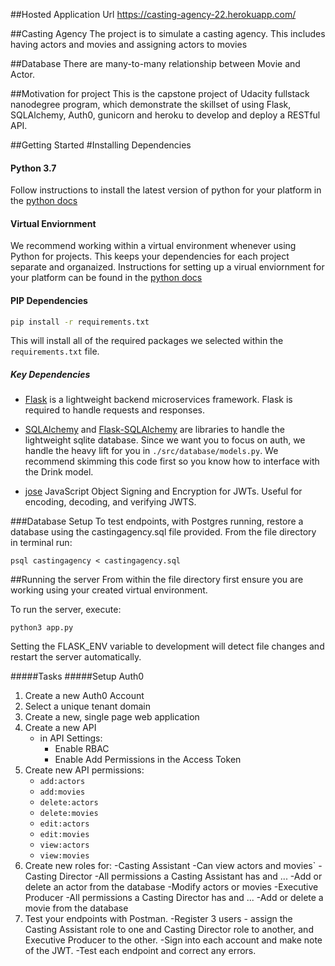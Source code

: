 ##Hosted Application Url
https://casting-agency-22.herokuapp.com/

##Casting Agency
The project is to simulate a casting agency. This includes having actors and movies and assigning actors to movies

##Database
There are many-to-many relationship between Movie and Actor.

##Motivation for project
This is the capstone project of Udacity fullstack nanodegree program, which demonstrate the skillset of using Flask, SQLAlchemy, Auth0, gunicorn 
and heroku to develop and deploy a RESTful API.

##Getting Started
#Installing Dependencies
#### Python 3.7

Follow instructions to install the latest version of python for your platform in the [python docs](https://docs.python.org/3/using/unix.html#getting-and-installing-the-latest-version-of-python)

#### Virtual Enviornment

We recommend working within a virtual environment whenever using Python for projects. This keeps your dependencies for each project separate and organaized. Instructions for setting up a virual enviornment for your platform can be found in the [python docs](https://packaging.python.org/guides/installing-using-pip-and-virtual-environments/)

#### PIP Dependencies

```bash
pip install -r requirements.txt
```

This will install all of the required packages we selected within the `requirements.txt` file.
##### Key Dependencies

- [Flask](http://flask.pocoo.org/)  is a lightweight backend microservices framework. Flask is required to handle requests and responses.

- [SQLAlchemy](https://www.sqlalchemy.org/) and [Flask-SQLAlchemy](https://flask-sqlalchemy.palletsprojects.com/en/2.x/) are libraries to handle the lightweight sqlite database. Since we want you to focus on auth, we handle the heavy lift for you in `./src/database/models.py`. We recommend skimming this code first so you know how to interface with the Drink model.

- [jose](https://python-jose.readthedocs.io/en/latest/) JavaScript Object Signing and Encryption for JWTs. Useful for encoding, decoding, and verifying JWTS.

###Database Setup
To test endpoints, with Postgres running, restore a database using the castingagency.sql file provided. From the file directory in terminal run:
```
psql castingagency < castingagency.sql
```

##Running the server
From within the file directory first ensure you are working using your created virtual environment.

To run the server, execute:
```
python3 app.py
```
Setting the FLASK_ENV variable to development will detect file changes and restart the server automatically.

#####Tasks
#####Setup Auth0
1. Create a new Auth0 Account
2. Select a unique tenant domain
3. Create a new, single page web application
4. Create a new API
    - in API Settings:
        - Enable RBAC
        - Enable Add Permissions in the Access Token
5. Create new API permissions:
    - `add:actors`
    - `add:movies`
    - `delete:actors`
    - `delete:movies`
    - `edit:actors`
    - `edit:movies`
    - `view:actors`
    - `view:movies`
6. Create new roles for:
 -Casting Assistant
   -Can view actors and movies`
 -Casting Director
   -All permissions a Casting Assistant has and ...
   -Add or delete an actor from the database
   -Modify actors or movies
 -Executive Producer
   -All permissions a Casting Director has and ...
   -Add or delete a movie from the database
7. Test your endpoints with Postman.
   -Register 3 users - assign the Casting Assistant role to one and Casting Director role to another, and Executive Producer to the other.
   -Sign into each account and make note of the JWT.
   -Test each endpoint and correct any errors.
